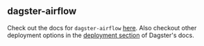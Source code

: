 ## dagster-airflow

Check out the docs for `dagster-airflow` [here](https://docs.dagster.io/latest/deploying/airflow/). Also checkout other deployment options in the [deployment section](https://docs.dagster.io/latest/deploying/) of Dagster's docs.
